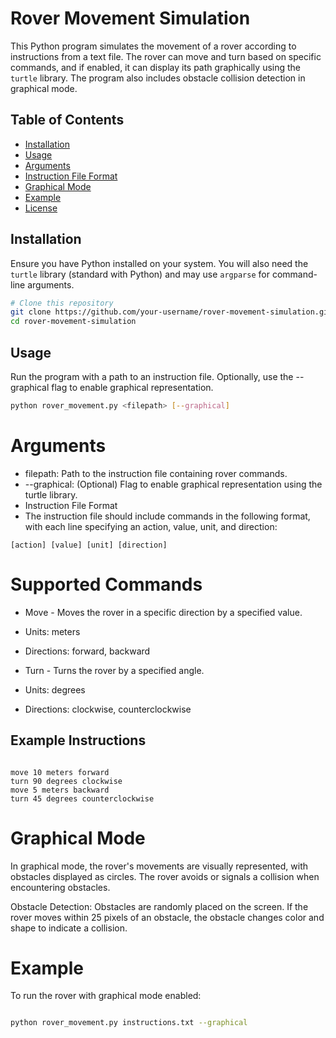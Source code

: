 # Rover Movement Simulation

This Python program simulates the movement of a rover according to instructions from a text file. The rover can move and turn based on specific commands, and if enabled, it can display its path graphically using the `turtle` library. The program also includes obstacle collision detection in graphical mode.

## Table of Contents

- [Installation](#installation)
- [Usage](#usage)
- [Arguments](#arguments)
- [Instruction File Format](#instruction-file-format)
- [Graphical Mode](#graphical-mode)
- [Example](#example)
- [License](#license)

## Installation

Ensure you have Python installed on your system. You will also need the `turtle` library (standard with Python) and may use `argparse` for command-line arguments.

```bash
# Clone this repository
git clone https://github.com/your-username/rover-movement-simulation.git
cd rover-movement-simulation
```
## Usage
Run the program with a path to an instruction file. Optionally, use the --graphical flag to enable graphical representation.

```bash
python rover_movement.py <filepath> [--graphical]
```
# Arguments
- filepath: Path to the instruction file containing rover commands.
- --graphical: (Optional) Flag to enable graphical representation using the turtle library.
- Instruction File Format
- The instruction file should include commands in the following format, with each line specifying an action, value, unit, and direction:

```plaintext
[action] [value] [unit] [direction]
```
# Supported Commands
- Move - Moves the rover in a specific direction by a specified value.
- Units: meters
- Directions: forward, backward
- Turn - Turns the rover by a specified angle.

- Units: degrees
- Directions: clockwise, counterclockwise
## Example Instructions
```plaintext

move 10 meters forward
turn 90 degrees clockwise
move 5 meters backward
turn 45 degrees counterclockwise
```
# Graphical Mode
In graphical mode, the rover's movements are visually represented, with obstacles displayed as circles. The rover avoids or signals a collision when encountering obstacles.

Obstacle Detection: Obstacles are randomly placed on the screen. If the rover moves within 25 pixels of an obstacle, the obstacle changes color and shape to indicate a collision.
# Example
To run the rover with graphical mode enabled:

```bash

python rover_movement.py instructions.txt --graphical
```
